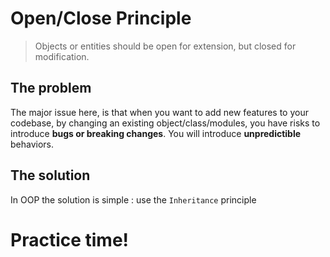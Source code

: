 # Open/Close Principle
> Objects or entities should be open for extension, but closed for modification.

## The problem
The major issue here, is that when you want to add new features to your codebase, by changing an existing object/class/modules, you have risks to introduce **bugs or breaking changes**. You will introduce **unpredictible** behaviors.

## The solution
In OOP the solution is simple : use the `Inheritance` principle

# Practice time!
